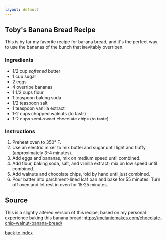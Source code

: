 ```yaml
---
layout: default
---
```


## Toby's Banana Bread Recipe

This is by far my favorite recipe for banana bread, and it's the perfect way to use the bananas of the bunch that inevitably overripen.

### Ingredients
- 1/2 cup *softened* butter
- 1 cup sugar
- 2 eggs
- 4 overripe bananas
- 1 1/2 cups flour
- 1 teaspoon baking soda
- 1/2 teaspoon salt
- 1 teaspoon vanilla extract
- 1-2 cups chopped walnuts (to taste)
- 1-2 cups semi-sweet chocolate chips (to taste)

### Instructions
1. Preheat oven to 350° F.
2. Use an electric mixer to mix butter and sugar until light and fluffy (approximately 3-4 minutes).
3. Add eggs and bananas, mix on medium speed until combined. 
4. Add flour, baking soda, salt, and vanilla extract; mix on low speed until combined.
5. Add walnuts and chocolate chips, fold by hand until just combined. 
6. Pour batter into parchment-lined loaf pan and bake for 55 minutes. Turn off oven and let rest in oven for 15-25 minutes.

## Source
This  is a slightly altered version of this recipe, based on my personal experience baking this banana bread: https://melaniemakes.com/chocolate-chip-walnut-banana-bread/


[back to index](../)
